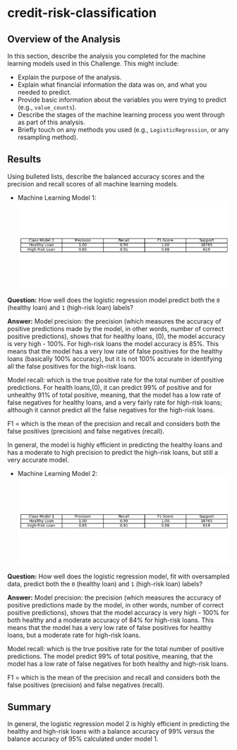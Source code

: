 # credit-risk-classification


## Overview of the Analysis




In this section, describe the analysis you completed for the machine learning models used in this Challenge. This might include:

* Explain the purpose of the analysis.
* Explain what financial information the data was on, and what you needed to predict.
* Provide basic information about the variables you were trying to predict (e.g., `value_counts`).
* Describe the stages of the machine learning process you went through as part of this analysis.
* Briefly touch on any methods you used (e.g., `LogisticRegression`, or any resampling method).

## Results

Using bulleted lists, describe the balanced accuracy scores and the precision and recall scores of all machine learning models.

* Machine Learning Model 1:
![Classification Report](./credit-risk/classification_report.png)



**Question:** How well does the logistic regression model predict both the `0` (healthy loan) and `1` (high-risk loan) labels?

**Answer:** 
Model precision: the precision (which measures the accuracy of positive predictions made by the model, in other words, number of correct positive predictions), shows that for healthy loans, (0), the model accuracy is very high - 100%. For high-risk loans the model accuracy is 85%. This means that the model has a very low rate of false positives for the healthy loans (basically 100% accuracy), but it is not 100% accurate in identifying all the false positives for the high-risk loans.

Model recall: which is the true positive rate for the total number of positive predictions. For health loans,(0), it can predict 99% of positive and for unhealthy 91% of total positive, meaning, that the model has a low rate of false negatives for healthy loans, and a very fairly rate for high-risk loans; although it cannot predict all the false negatives for the high-risk loans.

F1 = which is the mean of the precision and recall and considers both the false positives (precision) and false negatives (recall).

In general, the model is highly efficient in predicting the healthy loans and has a moderate to high precision to predict the high-risk loans, but still a very accurate model.


* Machine Learning Model 2:
![model2](classification_report.png)

**Question:** How well does the logistic regression model, fit with oversampled data, predict both the `0` (healthy loan) and `1` (high-risk loan) labels?

**Answer:** 
Model precision: the precision (which measures the accuracy of positive predictions made by the model, in other words, number of correct positive predictions), shows that the model accuracy is very high - 100% for both healthy and a moderate accuracy of 84% for high-risk loans. This means that the model has a very low rate of false positives for healthy loans, but a moderate rate for high-risk loans.

Model recall: which is the true positive rate for the total number of positive predictions. The model predict 99% of total positive, meaning, that the model has a low rate of false negatives for both healthy and high-risk loans.

F1 = which is the mean of the precision and recall and considers both the false positives (precision) and false negatives (recall).


## Summary

In general, the logistic regression model 2 is highly efficient in predicting the healthy and high-risk loans with a balance accuracy of 99% versus the  balance accuracy of 95% calculated under model 1.
